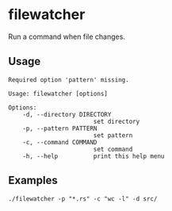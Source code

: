 # filewatcher

Run a command when file changes.

## Usage

```
Required option 'pattern' missing.

Usage: filewatcher [options]

Options:
    -d, --directory DIRECTORY
                        set directory
    -p, --pattern PATTERN
                        set pattern
    -c, --command COMMAND
                        set command
    -h, --help          print this help menu
```

## Examples

`./filewatcher -p "*.rs" -c "wc -l" -d src/`
